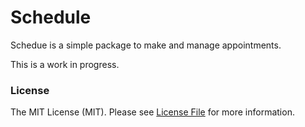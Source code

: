 # Schedule
Schedue is a simple package to make and manage appointments.

This is a work in progress.

### License
The MIT License (MIT). Please see [License File](LICENSE) for more information.
